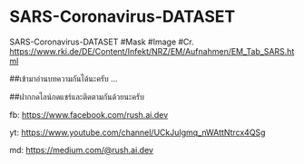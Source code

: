 # SARS-Coronavirus-DATASET
SARS-Coronavirus-DATASET #Mask #Image #Cr. https://www.rki.de/DE/Content/Infekt/NRZ/EM/Aufnahmen/EM_Tab_SARS.html



##เข้ามาอ่านบทความกันได้นะครับ
...


##ฝากกดไลน์กดแชร์และติดตามกันด้วยนะครับ

fb: https://www.facebook.com/rush.ai.dev

yt: https://www.youtube.com/channel/UCkJuIgmq_nWAttNtrcx4QSg

md: https://medium.com/@rush.ai.dev
